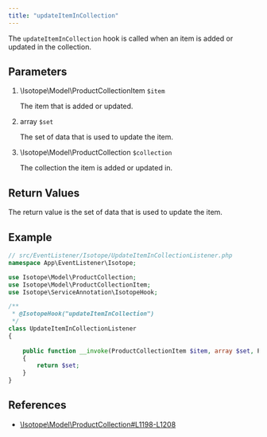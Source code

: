 ```yaml
---
title: "updateItemInCollection"
---
```


The `updateItemInCollection` hook is called when an item is added or updated in the collection.

## Parameters

1. \Isotope\Model\ProductCollectionItem `$item` 
    
   The item that is added or updated.

2. array `$set`

    The set of data that is used to update the item.

3. \Isotope\Model\ProductCollection `$collection`

    The collection the item is added or updated in.


## Return Values

The return value is the set of data that is used to update the item.

## Example

```php
// src/EventListener/Isotope/UpdateItemInCollectionListener.php
namespace App\EventListener\Isotope;

use Isotope\Model\ProductCollection;
use Isotope\Model\ProductCollectionItem;
use Isotope\ServiceAnnotation\IsotopeHook;

/**
 * @IsotopeHook("updateItemInCollection")
 */
class UpdateItemInCollectionListener
{
    
    public function __invoke(ProductCollectionItem $item, array $set, ProductCollection $collection): array
    {
        return $set;
    }
}
```

## References

* [\Isotope\Model\ProductCollection#L1198-L1208](https://github.com/isotope/core/blob/2.8/system/modules/isotope/library/Isotope/Model/ProductCollection.php#L1198-L1208)